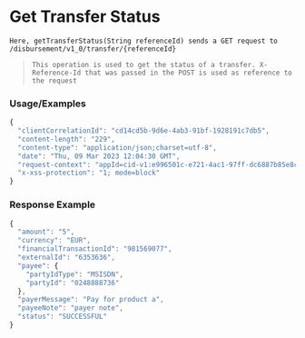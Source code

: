 # Get Transfer Status

`Here, getTransferStatus(String referenceId) sends a GET request to /disbursement/v1_0/transfer/{referenceId}`

> `This operation is used to get the status of a transfer. X-Reference-Id that was passed in the POST is used as reference to the request`

### Usage/Examples

```javascript
{
  "clientCorrelationId": "cd14cd5b-9d6e-4ab3-91bf-1928191c7db5",
  "content-length": "229",
  "content-type": "application/json;charset=utf-8",
  "date": "Thu, 09 Mar 2023 12:04:30 GMT",
  "request-context": "appId=cid-v1:e996501c-e721-4ac1-97ff-dc6887b85e8c",
  "x-xss-protection": "1; mode=block"
}
```

### Response Example

```javascript
{
  "amount": "5",
  "currency": "EUR",
  "financialTransactionId": "981569077",
  "externalId": "6353636",
  "payee": {
    "partyIdType": "MSISDN",
    "partyId": "0248888736"
  },
  "payerMessage": "Pay for product a",
  "payeeNote": "payer note",
  "status": "SUCCESSFUL"
}
```